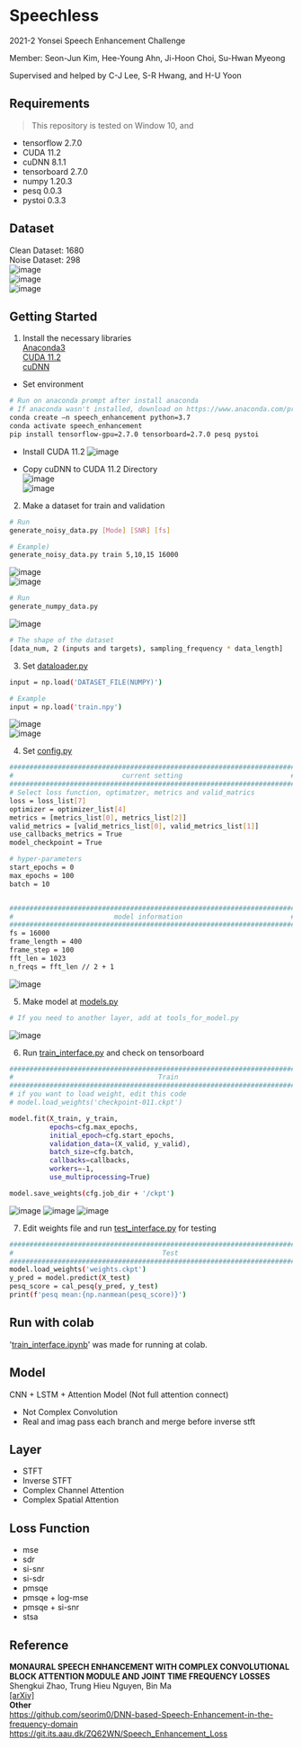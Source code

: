 # Speechless
2021-2 Yonsei Speech Enhancement Challenge   
   
Member: Seon-Jun Kim, Hee-Young Ahn, Ji-Hoon Choi, Su-Hwan Myeong    
   
Supervised and helped by C-J Lee, S-R Hwang, and H-U Yoon

## Requirements
> This repository is tested on Window 10, and
- tensorflow 2.7.0
- CUDA 11.2
- cuDNN 8.1.1
- tensorboard 2.7.0
- numpy 1.20.3
- pesq 0.0.3
- pystoi 0.3.3

## Dataset
Clean Dataset: 1680    
Noise Dataset: 298   
![image](https://user-images.githubusercontent.com/20028521/147527612-f898c91a-1088-4a1d-a285-a2e11b76470b.png)   
![image](https://user-images.githubusercontent.com/20028521/147527619-c3cf6d68-604f-4719-8d49-119f7d6d076d.png)   
![image](https://user-images.githubusercontent.com/20028521/147527625-596fe3d1-7561-42a5-be8e-106dc6b6d3a2.png)


## Getting Started
1. Install the necessary libraries   
[Anaconda3](https://www.anaconda.com/products/individual)     
[CUDA 11.2](https://developer.nvidia.com/cuda-11.2.0-download-archive)     
[cuDNN](https://developer.nvidia.com/rdp/cudnn-archive)   
- Set environment
```sh
# Run on anaconda prompt after install anaconda
# If anaconda wasn't installed, download on https://www.anaconda.com/products/individual
conda create –n speech_enhancement python=3.7
conda activate speech_enhancement
pip install tensorflow-gpu=2.7.0 tensorboard=2.7.0 pesq pystoi
```
- Install CUDA 11.2
![image](https://user-images.githubusercontent.com/20028521/147528419-ddce05ce-0889-4fd5-b4a6-4881c78752ea.png)     

- Copy cuDNN to CUDA 11.2 Directory   
![image](https://user-images.githubusercontent.com/20028521/147528464-f1234f4b-758f-4993-8091-93dfe2f6d0d7.png)   
![image](https://user-images.githubusercontent.com/20028521/147528469-8e187bb1-dbca-434d-80d9-f97c6da709d3.png)   


2. Make a dataset for train and validation
```sh
# Run
generate_noisy_data.py [Mode] [SNR] [fs]

# Example)
generate_noisy_data.py train 5,10,15 16000
```
![image](https://user-images.githubusercontent.com/20028521/147527755-8486dfef-fca6-4c7d-bf5a-32179cd14902.png)   
![image](https://user-images.githubusercontent.com/20028521/147527796-65db40e6-cfa0-4313-b02e-d912d29b41b7.png)

```sh
# Run
generate_numpy_data.py
```
![image](https://user-images.githubusercontent.com/20028521/147527759-ba5ed57f-89fd-4b74-a605-4f1e2c792a80.png)   

```sh
# The shape of the dataset
[data_num, 2 (inputs and targets), sampling_frequency * data_length]
```


3. Set [dataloader.py](https://github.com/Neurumaru/Speechless/blob/main/dataloader.py)
```sh
input = np.load('DATASET_FILE(NUMPY)')

# Example
input = np.load('train.npy')
```
![image](https://user-images.githubusercontent.com/20028521/147527809-40d57f12-d6da-4370-86a5-3d3800e41538.png)   
![image](https://user-images.githubusercontent.com/20028521/147527810-b3ac479e-439a-4c6e-af12-1526a8ab4625.png)


4. Set [config.py](https://github.com/Neurumaru/Speechless/blob/main/config.py)
```sh
#######################################################################
#                           current setting                           #
#######################################################################
# Select loss function, optimatzer, metrics and valid_matrics
loss = loss_list[7]
optimizer = optimizer_list[4]
metrics = [metrics_list[0], metrics_list[2]]
valid_metrics = [valid_metrics_list[0], valid_metrics_list[1]]
use_callbacks_metrics = True
model_checkpoint = True

# hyper-parameters
start_epochs = 0
max_epochs = 100
batch = 10


#######################################################################
#                         model information                           #
#######################################################################
fs = 16000
frame_length = 400
frame_step = 100
fft_len = 1023
n_freqs = fft_len // 2 + 1
```
![image](https://user-images.githubusercontent.com/20028521/147527821-59769513-0728-4169-89bc-04f5e12baae5.png)


5. Make model at [models.py](https://github.com/Neurumaru/Speechless/blob/main/models.py)
```sh
# If you need to another layer, add at tools_for_model.py
```
![image](https://user-images.githubusercontent.com/20028521/147527858-3ef270fd-6d4d-4ef6-84df-6554460e9143.png)

6. Run [train_interface.py](https://github.com/Neurumaru/Speechless/blob/main/train_interface.py) and check on tensorboard
```sh
###############################################################################
#                                    Train                                    #
###############################################################################
# if you want to load weight, edit this code
# model.load_weights('checkpoint-011.ckpt')

model.fit(X_train, y_train,
          epochs=cfg.max_epochs,
          initial_epoch=cfg.start_epochs,
          validation_data=(X_valid, y_valid),
          batch_size=cfg.batch,
          callbacks=callbacks,
          workers=-1,
          use_multiprocessing=True)

model.save_weights(cfg.job_dir + '/ckpt')
```
![image](https://user-images.githubusercontent.com/20028521/147527827-7db4d306-efaa-4281-8dd2-8a9ce433fab9.png)
![image](https://user-images.githubusercontent.com/20028521/147527893-3238a7df-f452-4961-a97a-e9e1317db0d5.png)
![image](https://user-images.githubusercontent.com/20028521/147527894-06c10f81-fcf3-44c4-bf53-a523b41ac7f0.png)

7. Edit weights file and run [test_interface.py](https://github.com/Neurumaru/Speechless/blob/main/test_interface.py) for testing
```sh
###############################################################################
#                                     Test                                    #
###############################################################################
model.load_weights('weights.ckpt')
y_pred = model.predict(X_test)
pesq_score = cal_pesq(y_pred, y_test)
print(f'pesq mean:{np.nanmean(pesq_score)}')
```

## Run with colab
'[train_interface.ipynb](https://github.com/Neurumaru/Speechless/blob/main/train_interface.ipynb)' was made for running at colab.

## Model
CNN + LSTM + Attention Model
(Not full attention connect)

* Not Complex Convolution
* Real and imag pass each branch and merge before inverse stft

## Layer
- STFT
- Inverse STFT
- Complex Channel Attention
- Complex Spatial Attention

## Loss Function
- mse
- sdr
- si-snr
- si-sdr
- pmsqe
- pmsqe + log-mse
- pmsqe + si-snr
- stsa

## Reference
**MONAURAL SPEECH ENHANCEMENT WITH COMPLEX CONVOLUTIONAL BLOCK ATTENTION MODULE AND JOINT TIME FREQUENCY LOSSES**   
Shengkui Zhao, Trung Hieu Nguyen, Bin Ma   
[[arXiv]](https://arxiv.org/pdf/2102.01993v1.pdf)   
**Other**   
https://github.com/seorim0/DNN-based-Speech-Enhancement-in-the-frequency-domain
https://git.its.aau.dk/ZQ62WN/Speech_Enhancement_Loss
